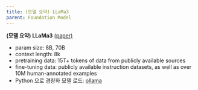 ```yaml
---
title: (모델 요약) LLaMa3
parent: Foundation Model
---
```


**(모델 요약) LLaMa3** [(paper)](https://github.com/meta-llama/llama3/blob/main/MODEL_CARD.md)

- param size: 8B, 70B
- context length: 8k
- pretraining data: 15T+ tokens of data from publicly available sources
- fine-tuning data: publicly available instruction datasets, as well as over 10M human-annotated examples
- Python 으로 경량화 모델 로드: [ollama](https://github.com/ollama/ollama)
